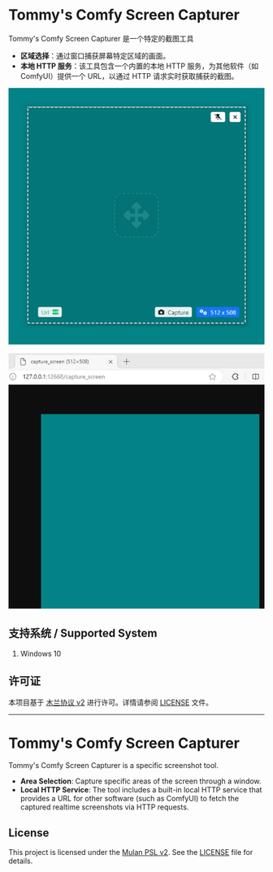 # Tommy's Comfy Screen Capturer

Tommy's Comfy Screen Capturer 是一个特定的截图工具

- **区域选择**：通过窗口捕获屏幕特定区域的画面。
- **本地 HTTP 服务**：该工具包含一个内置的本地 HTTP 服务，为其他软件（如 ComfyUI）提供一个 URL，以通过 HTTP 请求实时获取捕获的截图。

![case1.png](./doc/case1.png)

![case2.png](./doc/case2.png)

## 支持系统 / Supported System

1. Windows 10

## 许可证

本项目基于 [木兰协议 v2](https://license.coscl.org.cn/MulanPSL2) 进行许可。详情请参阅 [LICENSE](LICENSE) 文件。

---

# Tommy's Comfy Screen Capturer

Tommy's Comfy Screen Capturer is a specific screenshot tool.

- **Area Selection**: Capture specific areas of the screen through a window.
- **Local HTTP Service**: The tool includes a built-in local HTTP service that provides a URL for other software (such as ComfyUI) to fetch the captured realtime screenshots via HTTP requests.

## License

This project is licensed under the [Mulan PSL v2](https://license.coscl.org.cn/MulanPSL2). See the [LICENSE](LICENSE) file for details.